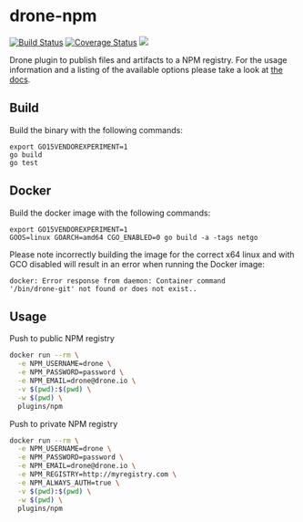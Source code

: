 # drone-npm

[![Build Status](http://beta.drone.io/api/badges/drone-plugins/drone-npm/status.svg)](http://beta.drone.io/drone-plugins/drone-npm)
[![Coverage Status](https://aircover.co/badges/drone-plugins/drone-npm/coverage.svg)](https://aircover.co/drone-plugins/drone-npm)
[![](https://badge.imagelayers.io/plugins/drone-npm:latest.svg)](https://imagelayers.io/?images=plugins/drone-npm:latest 'Get your own badge on imagelayers.io')

Drone plugin to publish files and artifacts to a NPM registry. For the usage information and a listing of the available options please take a look at [the docs](DOCS.md).

## Build

Build the binary with the following commands:

```
export GO15VENDOREXPERIMENT=1
go build
go test
```

## Docker

Build the docker image with the following commands:

```
export GO15VENDOREXPERIMENT=1
GOOS=linux GOARCH=amd64 CGO_ENABLED=0 go build -a -tags netgo
```

Please note incorrectly building the image for the correct x64 linux and with GCO disabled will result in an error when running the Docker image:

```
docker: Error response from daemon: Container command
'/bin/drone-git' not found or does not exist..
```

## Usage

Push to public NPM registry

```sh
docker run --rm \
  -e NPM_USERNAME=drone \
  -e NPM_PASSWORD=password \
  -e NPM_EMAIL=drone@drone.io \
  -v $(pwd):$(pwd) \
  -w $(pwd) \  
  plugins/npm
```

Push to private NPM registry

```sh
docker run --rm \
  -e NPM_USERNAME=drone \
  -e NPM_PASSWORD=password \
  -e NPM_EMAIL=drone@drone.io \
  -e NPM_REGISTRY=http://myregistry.com \
  -e NPM_ALWAYS_AUTH=true \
  -v $(pwd):$(pwd) \
  -w $(pwd) \  
  plugins/npm
```
